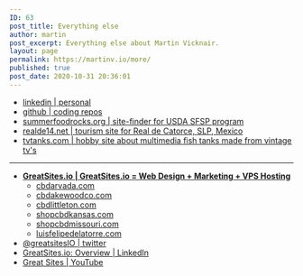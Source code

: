 ```yaml
---
ID: 63
post_title: Everything else
author: martin
post_excerpt: Everything else about Martin Vicknair.
layout: page
permalink: https://martinv.io/more/
published: true
post_date: 2020-10-31 20:36:01
---
```

<!-- wp:list -->
<ul><li><a data-type="URL" data-id="https://linkedin.com/in/martinvicknair" href="https://linkedin.com/in/martinvicknair">linkedin | personal</a> </li><li><a href="https://github.com/martinvicknair">github | coding repos</a> </li><li><a href="https://summerfoodrocks.org">summerfoodrocks.org | site-finder for USDA SFSP program</a> </li><li><a href="https://realde14.net">realde14.net | tourism site for Real de Catorce, SLP, Mexico</a> </li><li><a href="https://tvtanks.com">tvtanks.com | hobby site about multimedia fish tanks made from vintage tv's</a> </li></ul>
<!-- /wp:list -->

<!-- wp:separator -->
<hr class="wp-block-separator"/>
<!-- /wp:separator -->

<!-- wp:list -->
<ul><li><strong><a href="https://greatsites.io">GreatSites.io | GreatSites.io = Web Design + Marketing + VPS Hosting</a> </strong><ul><li><a href="https://cbdarvada.com">cbdarvada.com</a> </li><li><a href="https://cbdlakewoodco.com">cbdakewoodco.com</a> </li><li><a href="https://cbdlittleton.com">cbdlittleton.com</a> </li><li><a href="https://shopcbdkansas.com">shopcbdkansas.com</a> </li><li><a href="https://shopcbdmissouri.com">shopcbdmissouri.com</a> </li><li><a href="https://luisfelipedelatorre.com">luisfelipedelatorre.com</a> </li></ul></li><li><a href="https://twitter.com/greatsitesIO">@greatsitesIO | twitter </a></li><li><a href="https://www.linkedin.com/company/greatsites-io/">GreatSites.io: Overview | LinkedIn</a> </li><li><a href="https://www.youtube.com/channel/UCvw7L5jhbhjSGUqngXpcwjQ">Great Sites | YouTube</a></li></ul>
<!-- /wp:list -->